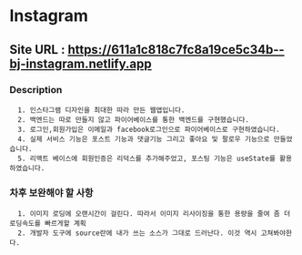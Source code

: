 # Instagram

## Site URL : https://611a1c818c7fc8a19ce5c34b--bj-instagram.netlify.app

### Description
~~~
  1. 인스타그램 디자인을 최대한 따라 만든 웹앱입니다.
  2. 백엔드는 따로 만들지 않고 파이어베이스를 통한 백엔드를 구현했습니다.
  3. 로그인,회원가입은 이메일과 facebook로그인으로 파이어베이스로 구현하였습니다.
  4. 실제 서비스 기능은 포스트 기능과 댓글기능 그리고 좋아요 및 팔로우 기능으로 만들었습니다.
  5. 리액트 베이스에 회원인증은 리덕스를 추가해주었고, 포스팅 기능은 useState를 활용하였습니다.
~~~

### 차후 보완해야 할 사항
~~~
  1. 이미지 로딩에 오랜시간이 걸린다. 따라서 이미지 리사이징을 통한 용량을 줄여 좀 더 로딩속도를 빠르게할 계획
  2. 개발자 도구에 source란에 내가 쓰는 소스가 그대로 드러난다. 이것 역시 고쳐봐야한다.
~~~

